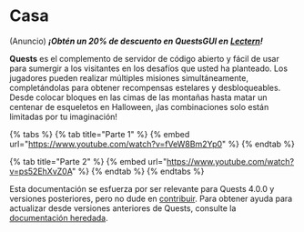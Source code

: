 # Casa

(Anuncio) _**¡Obtén un 20% de descuento en QuestsGUI en**_ [_**Lectern**_](https://lectern.browsit.org/resources/?sort=downloads&)_**!**_

**Quests** es el complemento de servidor de código abierto y fácil de usar para sumergir a los visitantes en los desafíos que usted ha planteado. Los jugadores pueden realizar múltiples misiones simultáneamente, completándolas para obtener recompensas estelares y desbloqueables. Desde colocar bloques en las cimas de las montañas hasta matar un centenar de esqueletos en Halloween, ¡las combinaciones solo están limitadas por tu imaginación!

{% tabs %}
{% tab title="Parte 1" %}
{% embed url="https://www.youtube.com/watch?v=fVeW8Bm2Yp0" %}
{% endtab %}

{% tab title="Parte 2" %}
{% embed url="https://www.youtube.com/watch?v=ps52EhXvZ0A" %}
{% endtab %}
{% endtabs %}

Esta documentación se esfuerza por ser relevante para Quests 4.0.0 y versiones posteriores, pero no dude en [contribuir](https://github.com/PikaMug/QuestsDoc/tree/spanish-espanol). Para obtener ayuda para actualizar desde versiones anteriores de Quests, consulte la [documentación heredada](https://github.com/PikaMug/Quests/wiki/Ye-Ol'-Legacy-Documentation).
